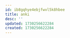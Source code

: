 ```yaml
---
id: ib8gqhye4ebjfwvl5k8hbee
title: anki
desc: ''
updated: 1730256622284
created: 1730256622284
---
```

